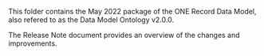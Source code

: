 This folder contains the May 2022 package of the ONE Record Data Model, also refered to as the Data Model Ontology v2.0.0.

The Release Note document provides an overview of the changes and improvements.
